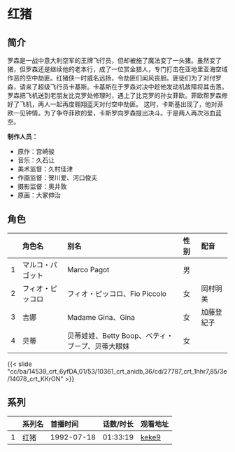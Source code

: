 # 红猪


## 简介

罗森是一战中意大利空军的王牌飞行员，但却被施了魔法变了一头猪。虽然变了猪，但罗森还是继续他的老本行，成了一位赏金猎人，专门打击在亚地里亚海空域作恶的空中劫匪。红猪侠一时威名远扬，令劫匪们闻风丧胆。匪徒们为了对付罗森，请来了超级飞行员卡基斯。卡基斯在于罗森对决中趁他发动机故障将其击落。罗森把飞机送到老朋友比克罗处修理时，遇上了比克罗的孙女菲欧。菲欧帮罗森修好了飞机，两人一起再度翱翔蓝天对付空中劫匪。
这时，卡斯基出现了，他对菲欧一见钟情。为了争夺菲欧的爱，卡斯罗向罗森提出决斗。于是两人再次浴血蓝空。

**制作人员：**
- 原作：宫崎骏
- 音乐：久石让
- 美术监督：久村佳津
- 作画监督：贺川爱、河口俊夫
- 摄影监督：奥井敦
- 原画：大冢伸治

## 角色

|     |   角色名   |   别名  | 性别 |  配音  |
|:--- |:------  |:----      |:---  |:--   |
| 1 | マルコ・パゴット | Marco Pagot | 男 |  |
| 2 | フィオ・ピッコロ | フィオ・ピッコロ、Fio Piccolo | 女 | 岡村明美 |
| 3 | 吉娜 | Madame Gina、Gina | 女 | 加藤登紀子 |
| 4 | 贝蒂 | 贝蒂娃娃、Betty Boop、ベティ・ブープ、贝蒂大眼妹 | 女 |  |

{{< slide "cc/ba/14539_crt_6yfDA,01/53/10361_crt_anidb,36/cd/27787_crt_1hhr7,85/3e/14078_crt_KKrON" >}}

## 系列

|     | 系列名 | 首播时间       | 话数/时长    | 观看地址                                                     |
| :-- | :-- | :--------- | :------- | :------------------------------------------------------- |
| 1   | 红猪  | 1992-07-18 | 01:33:19 | [keke9](https://www.keke9.app/play/179864-4-274403.html) |



